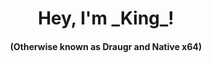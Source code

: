 <div>
    <h1 align="center">Hey, I'm _King_!</h1>
    <h4 align="center">(Otherwise known as Draugr and Native x64)</h4>
</div>
